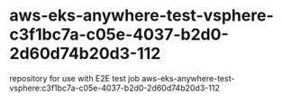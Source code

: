 # aws-eks-anywhere-test-vsphere-c3f1bc7a-c05e-4037-b2d0-2d60d74b20d3-112
repository for use with E2E test job aws-eks-anywhere-test-vsphere:c3f1bc7a-c05e-4037-b2d0-2d60d74b20d3-112
